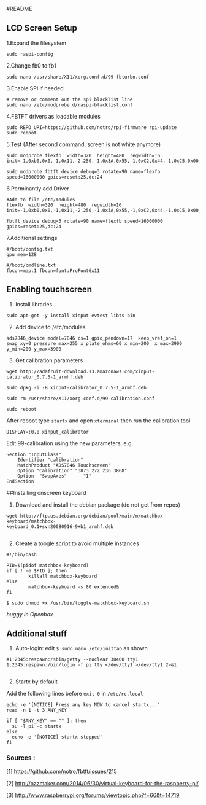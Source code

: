 #README


## LCD Screen Setup

1.Expand the filesystem

```
sudo raspi-config
```

2.Change fb0 to fb1

```
sudo nano /usr/share/X11/xorg.conf.d/99-fbturbo.conf
```

3.Enable SPI if needed

```
# remove or comment out the spi blacklist line
sudo nano /etc/modprobe.d/raspi-blacklist.conf
```

4.FBTFT drivers as loadable modules

```
sudo REPO_URI=https://github.com/notro/rpi-firmware rpi-update
sudo reboot
```

5.Test (After second command, screen is not white anymore)

```
sudo modprobe flexfb  width=320  height=480  regwidth=16 init=-1,0xb0,0x0,-1,0x11,-2,250,-1,0x3A,0x55,-1,0xC2,0x44,-1,0xC5,0x00,0x00,0x00,0x00,-1,0xE0,0x0F,0x1F,0x1C,0x0C,0x0F,0x08,0x48,0x98,0x37,0x0A,0x13,0x04,0x11,0x0D,0x00,-1,0xE1,0x0F,0x32,0x2E,0x0B,0x0D,0x05,0x47,0x75,0x37,0x06,0x10,0x03,0x24,0x20,0x00,-1,0xE2,0x0F,0x32,0x2E,0x0B,0x0D,0x05,0x47,0x75,0x37,0x06,0x10,0x03,0x24,0x20,0x00,-1,0x36,0x28,-1,0x11,-1,0x29,-3

sudo modprobe fbtft_device debug=3 rotate=90 name=flexfb speed=16000000 gpios=reset:25,dc:24

```

6.Perminantly add Driver

```
#Add to file /etc/modules
flexfb  width=320  height=480  regwidth=16 init=-1,0xb0,0x0,-1,0x11,-2,250,-1,0x3A,0x55,-1,0xC2,0x44,-1,0xC5,0x00,0x00,0x00,0x00,-1,0xE0,0x0F,0x1F,0x1C,0x0C,0x0F,0x08,0x48,0x98,0x37,0x0A,0x13,0x04,0x11,0x0D,0x00,-1,0xE1,0x0F,0x32,0x2E,0x0B,0x0D,0x05,0x47,0x75,0x37,0x06,0x10,0x03,0x24,0x20,0x00,-1,0xE2,0x0F,0x32,0x2E,0x0B,0x0D,0x05,0x47,0x75,0x37,0x06,0x10,0x03,0x24,0x20,0x00,-1,0x36,0x28,-1,0x11,-1,0x29,-3

fbtft_device debug=3 rotate=90 name=flexfb speed=16000000 gpios=reset:25,dc:24
```
7.Additional settings

```
#/boot/config.txt
gpu_mem=128

#/boot/cmdline.txt
fbcon=map:1 fbcon=font:ProFont6x11

```


## Enabling touchscreen


1. Install libraries

```
sudo apt-get -y install xinput evtest libts-bin
```

2. Add device to /etc/modules

```
ads7846_device model=7846 cs=1 gpio_pendown=17  keep_vref_on=1 swap_xy=0 pressure_max=255 x_plate_ohms=60 x_min=200  x_max=3900 y_min=200 y_max=3900

```

3. Get calibration parameters

```
wget http://adafruit-download.s3.amazonaws.com/xinput-calibrator_0.7.5-1_armhf.deb

sudo dpkg -i -B xinput-calibrator_0.7.5-1_armhf.deb

sudo rm /usr/share/X11/xorg.conf.d/99-calibration.conf

sudo reboot

```

After reboot type `startx` and open `xterminal` then run the calibration tool

```
DISPLAY=:0.0 xinput_calibrator
```

Edit 99-calibration using the new parameters, e.g.

```
Section "InputClass"
	Identifier "calibration"
	MatchProduct "ADS7846 Touchscreen"
	Option "Calibration" "3873 272 236 3868"
	Option  "SwapAxes"      "1"
EndSection

```

##Installing onscreen keyboard

1. Download and install the debian package (do not get from repos)

```
wget http://ftp.us.debian.org/debian/pool/main/m/matchbox-keyboard/matchbox-
keyboard_0.1+svn20080916-9+b1_armhf.deb


```

2. Create a toogle script to avoid multiple instances

```
#!/bin/bash

PID=$(pidof matchbox-keyboard)
if [ ! -e $PID ]; then
        killall matchbox-keyboard
else
        matchbox-keyboard -s 80 extended&
fi

```


```
$ sudo chmod +x /usr/bin/toggle-matchbox-keyboard.sh
```

_buggy in Openbox_


## Additional stuff

1. Auto-login: edit `$ sudo nano /etc/inittab` as shown

```
#1:2345:respawn:/sbin/getty --noclear 38400 tty1
1:2345:respawn:/bin/login -f pi tty </dev/tty1 >/dev/tty1 2>&1


``` 

2. Startx by default

Add the following lines before `exit 0` in `/etc/rc.local `


```
echo -e '[NOTICE] Press any key NOW to cancel startx...'
read -n 1 -t 3 ANY_KEY

if [ "$ANY_KEY" == "" ]; then
  su -l pi -c startx
else
  echo -e '[NOTICE] startx stopped'
fi

``` 


### Sources :

[1] https://github.com/notro/fbtft/issues/215

[2] http://ozzmaker.com/2014/06/30/virtual-keyboard-for-the-raspberry-pi/

[3] http://www.raspberrypi.org/forums/viewtopic.php?f=66&t=14719